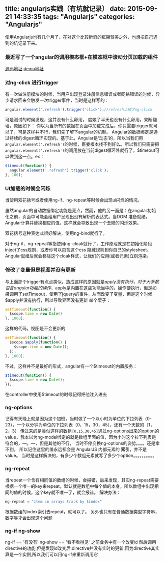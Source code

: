 title: angularjs实践（有坑就记录）
date: 2015-09-21 14:33:35
tags: "Angularjs"
categories: "Angularjs"
---
使用Angularjs也有几个月了，在对这个比较新奇的框架赞美之外，也想把自己遇到的坑记录下来。
<!-- more -->
### 最近写了一个angular的调用模态框+在模态框中滚动分页加载的组件

[源码地址](https://github.com/yangmingkun187/angular_modal_scroll)
[demo地址](http://jasonyangblog.com/angular_modal_scroll/index.html)

### 对ng-click 进行trigger

有一次做注册模块的时候，当用户出现登录注册信息错误或者网络错误的时候，异步请求回来会触发一次trigger事件，当时是这样写的：

``` javascript
angular.element('.refresh').trigger('click');//refresh上绑了ng-click
```
可是测试的时候发现，这并没有什么卵用，
度娘了半天也没有什么卵用，果断翻墙，原因如下：
你以为当所有的数据在页面中加载完成后，你只需要trigger就可以了，可是这样并不行，我们先了解下angular的机制。
Angular的数据绑定是通过持续的digest循环实现的。基于此，Angular是‘动态’的，所以当我们用<code>angular.element('.refresh')</code>的时候，臣妾根本找不到好么。所以我们只需要把<code>angular.element('.refresh')</code>的调用放在当前digest循环外就行了，$timeout可以做到这一点。ex：
``` javascript
$timeout(function() {
  angular.element('.refresh').trigger('click');
}, 100);
```

### UI加载的时候会闪烁

当使用双花括号或者使用ng-if、ng-repeat等时候会出现ui闪烁的情况。

虽然angular的自动数据绑定功能是亮点，然而，他的另一面是：在angular初始化之前，页面中可能会给用户呈现出没有解析的表达式。当DOM 准备就绪，Angular计算并替换相应的值。这样就会导致出现一个丑陋的闪烁效果。

双花括号这种表达式很好解决，使用ng-bind就行了，

对于ng-if、ng-repeat等指使用ng-cloak就行了，工作原理就是在初始化阶段inject了css规则，或者你可以包含这个css 隐藏规则到你自己的stylesheet。Angular就绪后就会移除这个cloak样式，让我们的应用(或者元素)立刻渲染。

### 修改了变量但是视图并没有更新

与上面那个trigger有点点类似，造成这样的原因就是$apply没有执行，对于大多数包含angular功能的操作，$apply是内置在这些功能当中的，操作便执行，但是如果调用了setTimeout，使用了jquery的事件，从而改变了变量，但是这个时候$apply并没有执行，所以导致界面没有更新
举个栗子：
``` javascript
setTimeout(function() {
  $scope.time = new Date()
}, 1000);
```
这样的代码，视图是不会更新的
``` javascript
setTimeout(function() {
  $scope.$apply(function() {
    $scope.time = new Date();
  });
}, 1000);
```
不过，这样并不是最好的形式，angular有一个$timeout的内置服务：
``` javascript
$timeout(function() {
  $scope.time = new Date();
});
```
在controller中使用$timeout的时候记得把他注入进去
### ng-options
记得有天晚上就是因为这个加班，当时做了一个以小时为单位的下拉列表（0-23），一个以分钟为单位的下拉列表（0，15，30，45），还有一个天数的（1，2，3）
传过来的是类似这样的数组<code>[0,15,30,45]</code>通过ng-options出来的option的value，我本以为ng-model绑定的就是数组里面的值，因为小时这个拉下列表是符合的，—。—，但是其他的不行，
当时不停变换ng-options的姿势。。。。还是拿不到。
所以记住这里的值永远都会是 AngularJS 内部元素的 **索引**，并不是value。
当时是这样解决的，有多少个数组元素就写了多少个option。。。。。。。。。。
### ng-repeat
当repeat一个含有相同值的数组的时候，会报错，后来发现，其实ng-repeat需要根据一个唯一的key来repeat，默认就是数组中每个值的本身。所以数组中出现相同的值的时候，这个key就不唯一了，就会报错。
解决办法：
``` javascript
ng-repeat = "item in arrays track by $index"
```
根据数组的index索引去repeat，就可以了。
另外也只有在普通数据类型字符串，数字等才会出现这个问题
### ng-if ng-show
ng-if == '有没有'  ng-show == '看不看得见' 
之前业务中有一个改变id 然后调用directive的功能,但是发现id改变后,directive并没有实时的更新,因为directive其实算是一个实例,所以我们可以用ng-if来重新调用它
